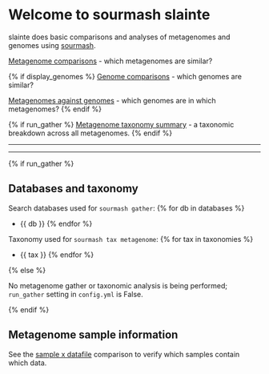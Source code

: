 # Welcome to sourmash slainte

slainte does basic comparisons and analyses of metagenomes and genomes
using [sourmash](https://sourmash.readthedocs.io/).

[Metagenome comparisons](metag_compare.md) - which metagenomes are similar?

{% if display_genomes %}
[Genome comparisons](genome_compare.md) - which genomes are similar?

[Metagenomes against genomes](metag_x_genomes.md) - which genomes are in which metagenomes?
{% endif %}

{% if run_gather %}
[Metagenome taxonomy summary](metag_tax.md) - a taxonomic breakdown across all metagenomes.
{% endif %}

---

<!-- [Config / macros information](macros_info.md) -->

---

{% if run_gather %}

## Databases and taxonomy

Search databases used for `sourmash gather`:
{% for db in databases %}
* {{ db }}
{% endfor %}

Taxonomy used for `sourmash tax metagenome`:
{% for tax in taxonomies %}
* {{ tax }}
{% endfor %}

{% else %}

No metagenome gather or taxonomic analysis is being performed;
`run_gather` setting in `config.yml` is False.

{% endif %}

## Metagenome sample information

See the [sample x datafile](metag_sample_check.md) comparison to
verify which samples contain which data.
